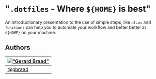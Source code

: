 "`.dotfiles` - Where `${HOME}` is best"
=======================================


An introductionary presentation to the use of simple steps, like `alias` and `functions`
can help you to automate your workflow and better better at `${HOME}` on your machine.


Authors
-------

| [!["Gerard Braad"](http://gravatar.com/avatar/e466994eea3c2a1672564e45aca844d0.png?s=60)](http://gbraad.nl "Gerard Braad <me@gbraad.nl>") |
|---|
| [@gbraad](https://gbraad.nl/social)  |
